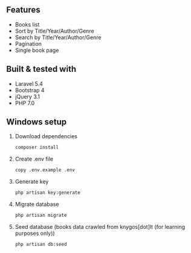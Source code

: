 ## Features

* Books list
* Sort by Title/Year/Author/Genre
* Search by Title/Year/Author/Genre
* Pagination
* Single book page

## Built & tested with
* Laravel 5.4
* Bootstrap 4
* jQuery 3.1
* PHP 7.0

## Windows setup

1. Download dependencies
    ```bash
    composer install
    ```

2. Create .env file
    ```bash
    copy .env.example .env
    ```

3. Generate key
    ```bash
    php artisan key:generate
    ```
4. Migrate database
    ```bash
    php artisan migrate
    ```

5. Seed database (books data crawled from knygos[dot]lt (for learning purposes only))
    ```bash
    php artisan db:seed
    ```
    

